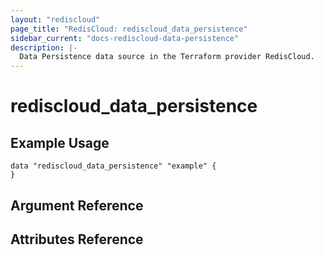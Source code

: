 ```yaml
---
layout: "rediscloud"
page_title: "RedisCloud: rediscloud_data_persistence"
sidebar_current: "docs-rediscloud-data-persistence"
description: |-
  Data Persistence data source in the Terraform provider RedisCloud.
---
```


# rediscloud_data_persistence



## Example Usage

```hcl
data "rediscloud_data_persistence" "example" {
}
```

## Argument Reference



## Attributes Reference

